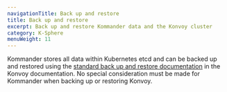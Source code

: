```yaml
---
navigationTitle: Back up and restore
title: Back up and restore
excerpt: Back up and restore Kommander data and the Konvoy cluster
category: K-Sphere
menuWeight: 11
---
```


Kommander stores all data within Kubernetes etcd and can be backed up and restored using the [standard back up and restore documentation](/dkp/konvoy/latest/backup) in the Konvoy documentation. No special consideration must be made for Kommander when backing up or restoring Konvoy.
